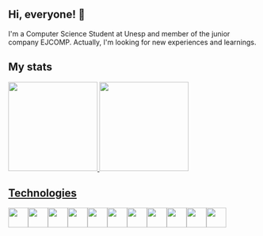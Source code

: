## Hi, everyone! 👋

I'm a Computer Science Student at Unesp and member of the junior company EJCOMP. Actually, I'm looking for new experiences and learnings.

## My stats
<div>
<a href="https://github.com/ppbreno">
<img loading="lazy" height="180em" src="https://github-readme-stats.vercel.app/api/top-langs/?username=ppbreno&layout=compact&langs_count=7&theme=dracula"/>
<img loading="lazy" height="180em" src="https://github-readme-stats.vercel.app/api?username=ppbreno&show_icons=true&theme=dracula&include_all_commits=true&count_private=true"/>
</div>

## Technologies
<div style="display:flex">
  <img src="https://cdn.jsdelivr.net/gh/devicons/devicon@latest/icons/c/c-original.svg" height="40"/>
  <img src="https://cdn.jsdelivr.net/gh/devicons/devicon@latest/icons/java/java-original-wordmark.svg" height="40"/>
  <img src="https://cdn.jsdelivr.net/gh/devicons/devicon@latest/icons/javascript/javascript-original.svg" height="40"/>
  <img src="https://cdn.jsdelivr.net/gh/devicons/devicon@latest/icons/python/python-original-wordmark.svg" height="40"/>
  <img src="https://cdn.jsdelivr.net/gh/devicons/devicon@latest/icons/react/react-original-wordmark.svg" height="40"/>                           
  <img src="https://cdn.jsdelivr.net/gh/devicons/devicon@latest/icons/php/php-original.svg" height="40"/>
  <img src="https://cdn.jsdelivr.net/gh/devicons/devicon@latest/icons/html5/html5-original-wordmark.svg" height="40"/>
  <img src="https://cdn.jsdelivr.net/gh/devicons/devicon@latest/icons/css3/css3-original-wordmark.svg" height="40"/>
  <img src="https://cdn.jsdelivr.net/gh/devicons/devicon@latest/icons/git/git-original-wordmark.svg" height="40"/>
  <img src="https://cdn.jsdelivr.net/gh/devicons/devicon@latest/icons/mysql/mysql-original-wordmark.svg" height="40"/>
  <img src="https://cdn.jsdelivr.net/gh/devicons/devicon@latest/icons/postgresql/postgresql-original-wordmark.svg" height="40"/>
</div>                                                                 
<!--
**ppbreno/ppbreno** is a ✨ _special_ ✨ repository because its `README.md` (this file) appears on your GitHub profile.

Here are some ideas to get you started:

- 🔭 I’m currently working on ...
- 🌱 I’m currently learning ...
- 👯 I’m looking to collaborate on ...
- 🤔 I’m looking for help with ...
- 💬 Ask me about ...
- 📫 How to reach me: ...
- 😄 Pronouns: ...
- ⚡ Fun fact: ...
-->
